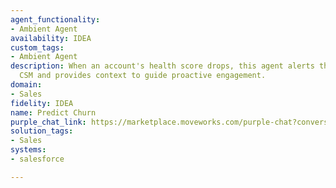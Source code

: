 ```yaml
---
agent_functionality:
- Ambient Agent
availability: IDEA
custom_tags:
- Ambient Agent
description: When an account's health score drops, this agent alerts the assigned
  CSM and provides context to guide proactive engagement.
domain:
- Sales
fidelity: IDEA
name: Predict Churn
purple_chat_link: https://marketplace.moveworks.com/purple-chat?conversation=%7B%22messages%22%3A%5B%7B%22parts%22%3A%5B%7B%22richText%22%3A%22%3Cp+xmlns%3D%5C%22http%3A%2F%2Fwww.w3.org%2F1999%2Fxhtml%5C%22%3EHi+Sarah%2C+I%27ve+detected+a+significant+drop+in+the+health+score+for+%3Cb%3EAcme+Corp%3C%2Fb%3E%2C+from+85+to+62.+The+main+factors+are+decreased+product+usage+and+no+executive+logins+in+the+last+30+days.+This+indicates+a+high+churn+risk.%3C%2Fp%3E%3Cp+xmlns%3D%5C%22http%3A%2F%2Fwww.w3.org%2F1999%2Fxhtml%5C%22%3EHere+are+some+recent+activities+for+context%3A%3C%2Fp%3E%3Cul+xmlns%3D%5C%22http%3A%2F%2Fwww.w3.org%2F1999%2Fxhtml%5C%22%3E%3Cli%3EOpen+support+ticket%3A+P2+-+%5C%22Integration+issues+with+new+API%5C%22%3C%2Fli%3E%3Cli%3ELast+renewal%3A+Q1+2024%3C%2Fli%3E%3Cli%3EKey+contact%3A+John+Doe+%28john.doe%40acme.com%29%3C%2Fli%3E%3C%2Ful%3E%3Cp+xmlns%3D%5C%22http%3A%2F%2Fwww.w3.org%2F1999%2Fxhtml%5C%22%3EWhat+would+you+like+to+do+next%3F%3C%2Fp%3E%22%7D%2C%7B%22buttons%22%3A%5B%7B%22buttonText%22%3A%22Draft+check-in+email%22%7D%2C%7B%22buttonText%22%3A%22Schedule+internal+review%22%7D%2C%7B%22buttonText%22%3A%22Snooze+for+24+hours%22%7D%5D%7D%5D%2C%22role%22%3A%22assistant%22%7D%5D%2C%22assistantConfig%22%3A%7B%22userName%22%3A%22Moveworks%22%2C%22initials%22%3A%22U%22%2C%22providedIcon%22%3A%22silhoutte%22%7D%2C%22userConfig%22%3A%7B%22userName%22%3A%22You%22%2C%22initials%22%3A%22U%22%2C%22providedIcon%22%3A%22silhoutte%22%7D%7D
solution_tags:
- Sales
systems:
- salesforce

---
```

